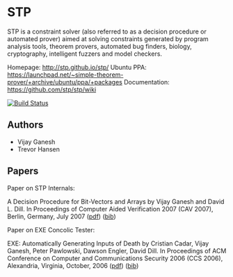 # STP

STP is a constraint solver (also referred to as a decision procedure or 
automated prover) aimed at solving constraints generated by program analysis 
tools, theorem provers, automated bug finders, biology, cryptography, 
intelligent fuzzers and model checkers. 

Homepage:      http://stp.github.io/stp/
Ubuntu PPA:    https://launchpad.net/~simple-theorem-prover/+archive/ubuntu/ppa/+packages
Documentation: https://github.com/stp/stp/wiki

[![Build Status](https://travis-ci.org/stp/stp.svg?branch=master)](https://travis-ci.org/stp/stp)

## Authors

* Vijay Ganesh
* Trevor Hansen

## Papers

Paper on STP Internals:

A Decision Procedure for Bit-Vectors and Arrays by Vijay Ganesh and David L. Dill. In Proceedings of Computer Aided Verification 2007 (CAV 2007), Berlin, Germany, July 2007 ([pdf](http://citeseerx.ist.psu.edu/viewdoc/download?doi=10.1.1.144.5247&rep=rep1&type=pdf)) ([bib](http://people.csail.mit.edu/vganesh/STP_files/STP-ganesh-07.bib))

Paper on EXE Concolic Tester:

EXE: Automatically Generating Inputs of Death by Cristian Cadar, Vijay Ganesh, Peter Pawlowski, Dawson Engler, David Dill. In Proceedings of ACM Conference on Computer and Communications Security 2006 (CCS 2006), Alexandria, Virginia, October, 2006 ([pdf](http://citeseerx.ist.psu.edu/viewdoc/download?doi=10.1.1.143.474&rep=rep1&type=pdf)) ([bib](http://people.csail.mit.edu/vganesh/STP_files/EXE-cadarganesh-06.bib))
